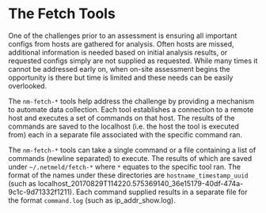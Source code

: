 # The Fetch Tools

One of the challenges prior to an assessment is ensuring all important configs
from hosts are gathered for analysis.  Often hosts are missed, additional
information is needed based on initial analysis results, or requested configs
simply are not supplied as requested.  While many times it cannot be addressed
early on, when on-site assessment begins the opportunity is there but time is
limited and these needs can be easily overlooked.

The `nm-fetch-*` tools help address the challenge by providing a mechanism to
automate data collection.  Each tool establishes a connection to a remote host
and executes a set of commands on that host.  The results of the commands are
saved to the localhost (i.e. the host the tool is executed from) each in a
separate file associated with the specific command ran.

The `nm-fetch-*` tools can take a single command or a file containing a list
of commands (newline separated) to execute.  The results of which are saved
under `~/.netmeld/fetch-*` where `*` equates to the specific tool ran.  The
format of the names under these directories are `hostname_timestamp_uuid`
(such as
localhost_20170829T114220.575369140_36e15179-40df-474a-9c1c-9d71332f1211).
Each command supplied results in a separate file for the format `command.log`
(such as ip_addr_show.log).
